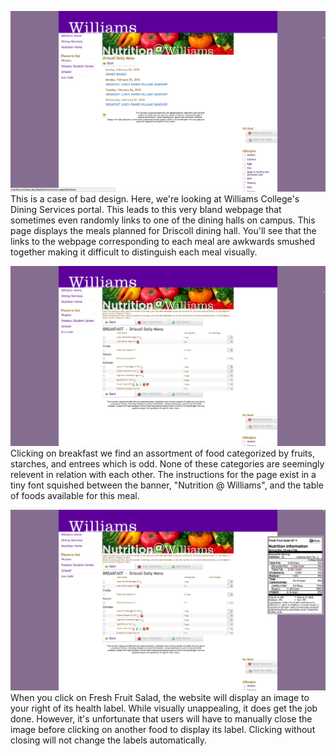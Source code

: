 ![Williams Dining](https://github.com/EyePiercings/EyePiercings.github.io/blob/master/img/Screen%20Shot%202018-02-04%20at%206.17.56%20PM.png)
This is a case of bad design. Here, we're looking at Williams College's Dining Services portal. This leads to this very bland webpage that sometimes even randomly links to one of the dining halls on campus. This page displays the meals planned for Driscoll dining hall. You'll see that the links to the webpage corresponding to each meal are awkwards smushed together making it difficult to distinguish each meal visually. 

![Driscoll Breakfast](https://github.com/EyePiercings/EyePiercings.github.io/blob/master/img/Screen%20Shot%202018-02-04%20at%206.18.12%20PM.png)
Clicking on breakfast we find an assortment of food categorized by fruits, starches, and entrees which is odd. None of these categories are seemingly relevent in relation with each other. The instructions for the page exist in a tiny font squished between the banner, "Nutrition @ Williams", and the table of foods available for this meal. 

![Driscoll Item](https://github.com/EyePiercings/EyePiercings.github.io/blob/master/img/Screen%20Shot%202018-02-05%20at%2012.39.45%20AM.png)
When you click on Fresh Fruit Salad, the website will display an image to your right of its health label. While visually unappealing, it does get the job done. However, it's unfortunate that users will have to manually close the image before clicking on another food to display its label. Clicking without closing will not change the labels automatically.
